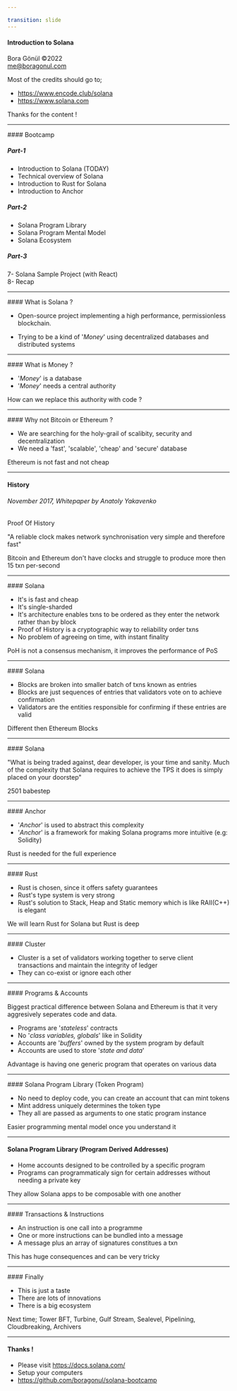```yaml
---

transition: slide
---
```


<grid align="left">

#### Introduction to Solana <!-- element style="color: cyan" -->


Bora Gönül ©2022  
me@boragonul.com

Most of the credits should go to;

- https://www.encode.club/solana
- https://www.solana.com 

Thanks for the content !<!-- element style="color: yellow" -->

</grid>



---

<grid align="left">
#### Bootcamp <!-- element style="color: cyan" -->

##### Part-1 <!-- element style="color: yellow" -->
- Introduction to Solana  (TODAY)
- Technical overview of Solana  
- Introduction to Rust for Solana  
- Introduction to Anchor  

##### Part-2 <!-- element style="color: yellow" -->
- Solana Program Library  
- Solana Program Mental Model  
- Solana Ecosystem  

##### Part-3 <!-- element style="color: yellow" -->
7- Solana Sample Project (with React)      
8- Recap    

</grid>

---
<grid align="left">
#### What is Solana ? <!-- element style="color: cyan"-->

- Open-source project implementing a high performance, permissionless blockchain.  

- Trying to be a kind of '*Money*' using decentralized databases and distributed systems   
</grid>

---
<grid align="left">
#### What is Money ? <!-- element style="color: cyan" -->

- '*Money*' is a database
- '*Money*' needs a central authority

How can we replace this authority with code ? <!-- element style="color: yellow" -->

</grid>

---

<grid align="left">
#### Why not Bitcoin or Ethereum ? <!-- element style="color: cyan" -->

- We are searching for the holy-grail of scalibity, security and decentralization
- We need a 'fast', 'scalable', 'cheap' and 'secure' database

Ethereum is not fast and not cheap <!-- element style="color: yellow" -->
 </grid>

---
<grid align="left">

#### History <!-- element style="color: cyan" -->

###### November 2017, Whitepaper by *Anatoly Yakavenko*

Proof Of History

"A reliable clock makes network synchronisation very simple and therefore fast" 

Bitcoin and Ethereum don't have clocks and struggle to produce more then 15 txn per-second <!-- element style="color: yellow" --> 

</grid>

---
<grid align="left">
#### Solana  <!-- element style="color: cyan" -->

- It's is fast and cheap
- It's single-sharded 
- It's architecture enables txns to be ordered as they enter the network rather than by block
- Proof of History is a cryptographic way to reliability order txns
- No problem of agreeing on time, with instant finality

PoH is not a consensus mechanism, it improves the performance of PoS <!-- element style="color: yellow" -->
</grid>

---
<grid align="left">
#### Solana<!-- element style="color: cyan" -->

- Blocks are broken into smaller batch of txns known as entries
- Blocks are just sequences of entries that validators vote on to achieve confirmation
- Validators are the entities responsible for confirming if these entries are valid

Different then Ethereum Blocks <!-- element style="color: yellow" -->
</grid>

---
<grid align="left">
#### Solana<!-- element style="color: cyan" -->

"What is being traded against, dear developer, is your time and sanity. 
Much of the complexity that Solana requires to achieve the TPS it does is simply placed on your doorstep"   

2501 babestep <!-- element style="color: yellow" -->
</grid>

---

<grid align="left">
#### Anchor <!-- element style="color: cyan" -->

- '*Anchor*' is used to abstract this complexity
- '*Anchor*' is a framework for making Solana programs more intuitive (e.g: Solidity)

Rust is needed for the full experience <!-- element style="color: yellow" -->
</grid>

---

<grid align="left">
#### Rust <!-- element style="color: cyan" -->

- Rust is chosen, since it offers safety guarantees
- Rust's type system is very strong
- Rust's solution to Stack, Heap and Static memory which is like RAII(C++) is elegant

We will learn Rust for Solana but Rust is deep <!-- element style="color: yellow" -->
</grid>

---
<grid align="left">
#### Cluster <!-- element style="color: cyan" -->

- Cluster is a set of validators working together to serve client transactions and maintain the integrity of ledger
- They can co-exist or ignore each other
</grid>

---
<grid align="left">
#### Programs & Accounts <!-- element style="color: cyan" -->

Biggest practical difference between Solana and Ethereum is that it very aggresively seperates code and data.

- Programs are '*stateless*' contracts <!-- element style="color: yellow" -->
- No '*class variables, globals*'  like in Solidity  <!-- element style="color: yellow" -->
- Accounts are '*buffers*' owned by the system program by default <!-- element style="color: yellow" -->
- Accounts are used to store '*state and data*' <!-- element style="color: yellow" -->

Advantage is having one generic program that operates on various data <!-- element style="color: yellow" -->
</grid>

---
<grid align="left">
#### Solana Program Library (Token Program) <!-- element style="color: cyan" -->

- No need to deploy code, you can create an account that can mint tokens
- Mint address uniquely determines the token type
- They all are passed as arguments to one static program instance

Easier programming mental model once you understand it <!-- element style="color: yellow" -->
</grid>

---
<grid align="left">

#### Solana Program Library (Program Derived Addresses) <!-- element style="color: cyan" -->

- Home accounts designed to be controlled by a specific program
- Programs can programmaticaly sign for certain addresses without needing a private key

They allow Solana apps to be composable with one another <!-- element style="color: yellow" -->
</grid>

---
<grid align="left">
#### Transactions & Instructions <!-- element style="color: cyan" -->

- An instruction is one call into a programme
- One or more instructions can be bundled into a message
- A message plus an array of signatures constitues a txn

This has huge consequences and can be very tricky <!-- element style="color: yellow" -->
</grid>

---

<grid align="left">
#### Finally <!--element style="color: cyan" -->

- This is just a taste
- There are lots of innovations 
- There is a big ecosystem 

Next time; Tower BFT, Turbine, Gulf Stream, Sealevel, Pipelining, Cloudbreaking, Archivers <!-- element style="color: yellow" -->
</grid>

---
<grid align="left">

#### Thanks ! <!-- element style="color: red" -->

- Please visit https://docs.solana.com/
- Setup your computers
- https://github.com/boragonul/solana-bootcamp
</grid>
